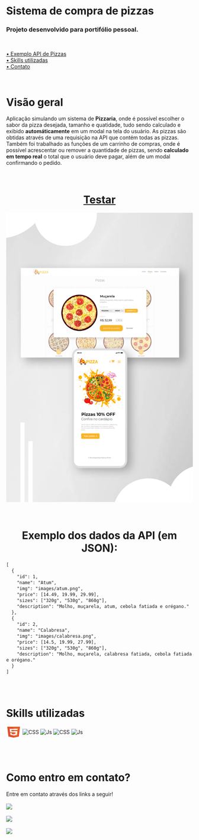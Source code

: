 <div>
<h1>Sistema de compra de pizzas</h1>
</div>

<h3>
  Projeto desenvolvido para portifólio pessoal.
</h3>
<br>

<p>
 <a href="#api">• Exemplo API de Pizzas</a> 
 <br>
 <!-- <a href="#visao">• Visão geral</a> <br> -->
 <a href="#leng">• Skills utilizadas</a>
 <br>
 <a href="#contato">• Contato</a>
</p>
<br>

<div id="visao">
<h1>Visão geral</h1>
Aplicação simulando um sistema de <strong>Pizzaria</strong>, onde é possível escolher o sabor da pizza desejada, tamanho e quatidade, tudo sendo calculado e exibido <strong>automáticamente</strong> em um modal na tela do usuário. As pizzas são obtidas através de uma requisição na API que contém todas as pizzas. Também foi trabalhado as funções de um carrinho de compras, onde é possível acrescentar ou remover a quantidade de pizzas, sendo <strong>calculado em tempo real</strong> o total que o usuário deve pagar, além de um modal confirmando o pedido.
</div>
<br>
<br>

<h1 align="center">
<!-- <h1> -->
<a href="https://matealves.github.io/pizzaria/index.html" target="_blank">Testar</a> 
</h1>

<p align = "center">
  <img src ="images/img_readme.jpg" alt = "mockup"/>
</p>
<br>

<h1 align="center" id="api"> Exemplo dos dados da API (em JSON):</h1>

```
[
  {
    "id": 1,
    "name": "Atum",
    "img": "images/atum.png",
    "price": [14.49, 19.99, 29.99],
    "sizes": ["320g", "530g", "860g"],
    "description": "Molho, muçarela, atum, cebola fatiada e orégano."
  },
  {
    "id": 2,
    "name": "Calabresa",
    "img": "images/calabresa.png",
    "price": [14.5, 19.99, 27.99],
    "sizes": ["320g", "530g", "860g"],
    "description": "Molho, muçarela, calabresa fatiada, cebola fatiada e orégano."
  }
]

```
<br>
<br>

<div id="leng">
<h1>Skills utilizadas</h1>

 <img align="center" alt="HTML" height="30" width="40" src="https://raw.githubusercontent.com/devicons/devicon/master/icons/html5/html5-original.svg">
  <img align="center" alt="CSS" height="30" width="40" src="https://cdn.jsdelivr.net/gh/devicons/devicon/icons/css3/css3-original.svg">
  <img align="center" alt="Js" height="30" width="40" src="https://cdn.jsdelivr.net/gh/devicons/devicon/icons/javascript/javascript-original.svg">
      <img align="center" alt="CSS" height="30" width="40" src="https://cdn.jsdelivr.net/gh/devicons/devicon/icons/sass/sass-original.svg">
  <img align="center" alt="Js" height="30" width="40" src="https://cdn.jsdelivr.net/gh/devicons/devicon/icons/photoshop/photoshop-plain.svg">

</div>
<br>
<br>
<br>

<div id="contato">
<h1>Como entro em contato?</h1>

Entre em contato através dos links a seguir!
<br>
<br>
<a href="https://www.linkedin.com/in/mateusalvesds/" target="_blank"><img src="https://img.shields.io/badge/-LinkedIn-%230077B5?style=for-the-badge&logo=linkedin&logoColor=white" target="_blank"></a>

<a href = "mailto:contatomateusalves@hotmail.com"><img src="https://img.shields.io/badge/Microsoft_Outlook-0078D4?style=for-the-badge&logo=microsoft-outlook&logoColor=white" target="_blank"></a>

<a href="https://api.whatsapp.com/send?phone=+5511966616365" target="_blank"><img src="https://img.shields.io/badge/WhatsApp-25D366?style=for-the-badge&logo=whatsapp&logoColor=white" target="_blank"></a>

</div>
<br>
<br>
<br>
